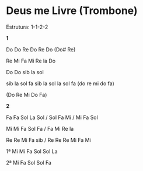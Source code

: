 # **Deus me Livre (Trombone)**

Estrutura: 1-1-2-2

**1**

Do Do Re Do Re Do (Do# Re)

Re Mi Fa Mi Re la Do

Do Do sib la sol

sib la sol fa sib la sol la sol fa (do re mi do fa)

(Do Re Mi Do Fa)

**2**

Fa Fa Sol La Sol / Sol Fa Mi / Mi Fa Sol

Mi Mi Fa Sol Fa / Fa Mi Re la

Re Re Mi Fa sib / Re Re Re Mi Fa Mi

1ª Mi Mi Fa Sol Sol La

2ª Mi Fa Sol Sol Fa